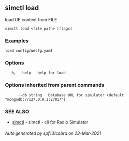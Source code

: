 ## simctl load

load UE context from FILE

```
simctl load <file path> [flags]
```

### Examples

```
load config/uecfg.yaml
```

### Options

```
  -h, --help   help for load
```

### Options inherited from parent commands

```
      --db string   Database URL for simulator (default "mongodb://127.0.0.1:27017")
```

### SEE ALSO

* [simctl](simctl.md)	 - simctl - cli for Radio Simulator

###### Auto generated by spf13/cobra on 23-Mar-2021
